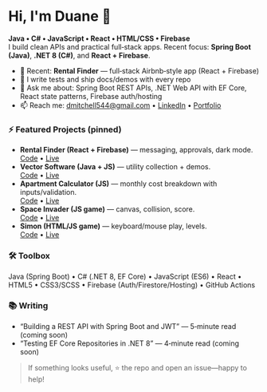 # Hi, I'm Duane 👋

**Java • C# • JavaScript • React • HTML/CSS • Firebase**  
I build clean APIs and practical full‑stack apps. Recent focus: **Spring Boot (Java)**, **.NET 8 (C#)**, and **React + Firebase**.

- 🔭 Recent: **Rental Finder** — full‑stack Airbnb‑style app (React + Firebase)
- 🧪 I write tests and ship docs/demos with every repo
- 💬 Ask me about: Spring Boot REST APIs, .NET Web API with EF Core, React state patterns, Firebase auth/hosting
- 📫 Reach me: dmitchell544@gmail.com • [LinkedIn](<add-your-link>) • [Portfolio](https://nimble-babka-52d07d.netlify.app)

### ⚡ Featured Projects (pinned)
- **Rental Finder (React + Firebase)** — messaging, approvals, dark mode.  
  [Code](https://github.com/dmitc072/final-project-airbnb) • [Live](https://nimble-babka-52d07d.netlify.app)
- **Vector Software (Java + JS)** — utility collection + demos.  
  [Code](https://github.com/dmitc072/Vector-Software) • [Live](https://dmitc072.github.io/Vector-Software/)
- **Apartment Calculator (JS)** — monthly cost breakdown with inputs/validation.  
  [Code](https://github.com/dmitc072/Apartment-Calculator) • [Live](https://dmitc072.github.io/Apartment-Calculator/)
- **Space Invader (JS game)** — canvas, collision, score.  
  [Code](https://github.com/dmitc072/Space-Invader) • [Live](https://dmitc072.github.io/Space-Invader/)
- **Simon (HTML/JS game)** — keyboard/mouse play, levels.  
  [Code](https://github.com/dmitc072/Simon) • [Live](https://dmitc072.github.io/Simon/)

### 🛠️ Toolbox
Java (Spring Boot) • C# (.NET 8, EF Core) • JavaScript (ES6) • React • HTML5 • CSS3/SCSS • Firebase (Auth/Firestore/Hosting) • GitHub Actions

### 📚 Writing
- “Building a REST API with Spring Boot and JWT” — 5‑minute read (coming soon)
- “Testing EF Core Repositories in .NET 8” — 4‑minute read (coming soon)

> If something looks useful, ⭐ the repo and open an issue—happy to help!
